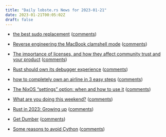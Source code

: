 ```yaml
---
title: "Daily lobste.rs News for 2023-01-21"
date: 2023-01-21T00:05:02Z
draft: false
---
```






- [the best sudo replacement](https://xeiaso.net/blog/%F0%9F%A5%BA)
  ([comments](https://lobste.rs/s/njrjkz/best_sudo_replacement))



- [Reverse engineering the MacBook clamshell mode](https://alinpanaitiu.com/blog/turn-off-macbook-display-clamshell/)
  ([comments](https://lobste.rs/s/4wcoy5/reverse_engineering_macbook_clamshell))



- [The importance of licenses, and how they affect community trust  and your product](https://www.linkedin.com/pulse/importance-licenses-how-affect-community-trust-your-product-wildner/)
  ([comments](https://lobste.rs/s/g93qvt/importance_licenses_how_they_affect))



- [Rust should own its debugger experience](https://blog.yoshuawuyts.com/rust-should-own-its-debugger-experience/)
  ([comments](https://lobste.rs/s/6v4xuv/rust_should_own_its_debugger_experience))



- [how to completely own an airline in 3 easy steps](https://maia.crimew.gay/posts/how-to-hack-an-airline/)
  ([comments](https://lobste.rs/s/ns4mzp/how_completely_own_airline_3_easy_steps))



- [The NixOS “settings” option: when and how to use it](https://zimbatm.com/notes/the-nixos-settings-option-when-and-how-to-use-it)
  ([comments](https://lobste.rs/s/aja2hg/nixos_settings_option_when_how_use_it))



- [What are you doing this weekend?]()
  ([comments](https://lobste.rs/s/rosukz/what_are_you_doing_this_weekend))



- [Rust in 2023: Growing up](http://smallcultfollowing.com/babysteps/blog/2023/01/20/rust-in-2023-growing-up/)
  ([comments](https://lobste.rs/s/5wggqy/rust_2023_growing_up))



- [Get Dumber](https://www.supergoodcode.com/get-dumber/)
  ([comments](https://lobste.rs/s/9fwfus/get_dumber))



- [Some reasons to avoid Cython](https://pythonspeed.com/articles/cython-limitations/)
  ([comments](https://lobste.rs/s/chuql4/some_reasons_avoid_cython))


